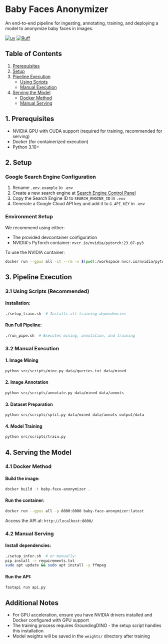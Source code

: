 # Baby Faces Anonymizer

An end-to-end pipeline for ingesting, annotating, training, and deploying a model to anonymize baby faces in images.

[![uv](https://img.shields.io/endpoint?url=https://raw.githubusercontent.com/astral-sh/uv/main/assets/badge/v0.json)](https://github.com/astral-sh/uv)
[![Ruff](https://img.shields.io/endpoint?url=https://raw.githubusercontent.com/astral-sh/ruff/main/assets/badge/v2.json)](https://github.com/astral-sh/ruff)

## Table of Contents
1. [Prerequisites](#1-prerequisites)
2. [Setup](#2-setup)
3. [Pipeline Execution](#3-pipeline-execution)
   - [Using Scripts](#31-using-scripts-recommended)
   - [Manual Execution](#32-manual-execution)
4. [Serving the Model](#4-serving-the-model)
   - [Docker Method](#41-docker-method)
   - [Manual Serving](#42-manual-serving)

## 1. Prerequisites

- NVIDIA GPU with CUDA support (required for training, recommended for serving)
- Docker (for containerized execution)
- Python 3.10+

## 2. Setup

### Google Search Engine Configuration
1. Rename `.env.example` to `.env`
2. Create a new search engine at [Search Engine Control Panel](https://programmablesearchengine.google.com/controlpanel/all)
3. Copy the Search Engine ID to `SEARCH_ENGINE_ID` in `.env`
4. Generate a Google Cloud API key and add it to `G_API_KEY` in `.env`

### Environment Setup
We recommend using either:
- The provided devcontainer configuration
- NVIDIA's PyTorch container: `nvcr.io/nvidia/pytorch:23.07-py3`

To use the NVIDIA container:
```bash
docker run --gpus all -it --rm -v $(pwd):/workspace nvcr.io/nvidia/pytorch:23.07-py3
```

## 3. Pipeline Execution

### 3.1 Using Scripts (Recommended)

#### Installation:
```bash
./setup_train.sh  # Installs all training dependencies
```

#### Run Full Pipeline:
```bash
./run_pipe.sh  # Executes mining, annotation, and training
```

### 3.2 Manual Execution

#### 1. Image Mining
```bash
python src/scripts/mine.py data/queries.txt data/mined
```

#### 2. Image Annotation
```bash
python src/scripts/annotate.py data/mined data/annots
```

#### 3. Dataset Preparation
```bash
python src/scripts/split.py data/mined data/annots output/data
```

#### 4. Model Training
```bash
python src/scripts/train.py
```

## 4. Serving the Model

### 4.1 Docker Method

#### Build the image:
```bash
docker build -t baby-face-anonymizer .
```

#### Run the container:
```bash
docker run --gpus all -p 8000:8000 baby-face-anonymizer:latest
```
Access the API at: `http://localhost:8000/`

### 4.2 Manual Serving

#### Install dependencies:
```bash
./setup_infer.sh  # or manually:
pip install -r requirements.txt
sudo apt update && sudo apt install -y ffmpeg
```

#### Run the API:
```bash
fastapi run api.py
```

## Additional Notes

- For GPU acceleration, ensure you have NVIDIA drivers installed and Docker configured with GPU support
- The training process requires GroundingDINO - the setup script handles this installation
- Model weights will be saved in the `weights/` directory after training
